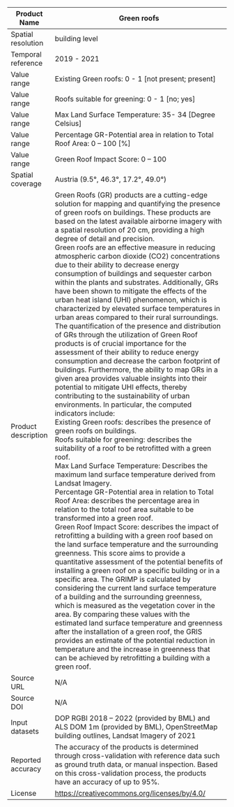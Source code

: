 |Product Name| Green roofs |
| --- | --- |
| Spatial resolution |  building level |
| Temporal reference | 2019 - 2021 |
| Value range | Existing Green roofs: 0 - 1 [not present; present] |
| Value range | Roofs suitable for greening: 0 - 1 [no; yes] |
| Value range | Max Land Surface Temperature: 35- 34 [Degree Celsius] |
| Value range | Percentage GR-Potential area in relation to Total Roof Area: 0 – 100 [%] |
| Value range | Green Roof Impact Score: 0 – 100 |
| Spatial coverage | Austria (9.5°, 46.3°, 17.2°, 49.0°) |
| Product description |Green Roofs (GR) products are a cutting-edge solution for mapping and quantifying the presence of green roofs on buildings. These products are based on the latest available airborne imagery with a spatial resolution of 20 cm, providing a high degree of detail and precision.<br>Green roofs are an effective measure in reducing atmospheric carbon dioxide (CO2) concentrations due to their ability to decrease energy consumption of buildings and sequester carbon within the plants and substrates. Additionally, GRs have been shown to mitigate the effects of the urban heat island (UHI) phenomenon, which is characterized by elevated surface temperatures in urban areas compared to their rural surroundings. <br> The quantification of the presence and distribution of GRs through the utilization of Green Roof products is of crucial importance for the assessment of their ability to reduce energy consumption and decrease the carbon footprint of buildings. Furthermore, the ability to map GRs in a given area provides valuable insights into their potential to mitigate UHI effects, thereby contributing to the sustainability of urban environments. In particular, the computed indicators include:<br>Existing Green roofs: describes the presence of green roofs on buildings.<br>Roofs suitable for greening: describes the suitability of a roof to be retrofitted with a green roof. <br>Max Land Surface Temperature: Describes the maximum land surface temperature derived from Landsat Imagery.<br>Percentage GR-Potential area in relation to Total Roof Area: describes the percentage area in relation to the total roof area suitable to be transformed into a green roof.<br>Green Roof Impact Score: describes the impact of retrofitting a building with a green roof based on the land surface temperature and the surrounding greenness. This score aims to provide a quantitative assessment of the potential benefits of installing a green roof on a specific building or in a specific area. The GRIMP is calculated by considering the current land surface temperature of a building and the surrounding greenness, which is measured as the vegetation cover in the area. By comparing these values with the estimated land surface temperature and greenness after the installation of a green roof, the GRIS provides an estimate of the potential reduction in temperature and the increase in greenness that can be achieved by retrofitting a building with a green roof.|
| Source URL | N/A |
| Source DOI | N/A |
| Input datasets | DOP RGBI 2018 – 2022 (provided by BML) and ALS DOM 1m (provided by BML), OpenStreetMap building outlines, Landsat Imagery of 2021 |
| Reported accuracy | The accuracy of the products is determined through cross-validation with reference data such as ground truth data, or manual inspection. Based on this cross-validation process, the products have an accuracy of up to 95%.|
| License | https://creativecommons.org/licenses/by/4.0/|
